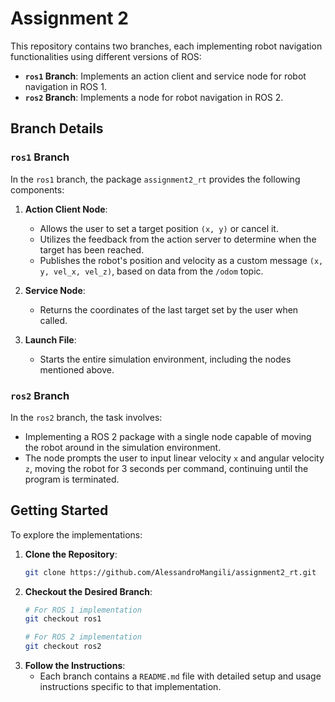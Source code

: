 # Assignment 2

This repository contains two branches, each implementing robot navigation functionalities using different versions of ROS:

- **`ros1` Branch**: Implements an action client and service node for robot navigation in ROS 1.
- **`ros2` Branch**: Implements a node for robot navigation in ROS 2.

## Branch Details

### `ros1` Branch

In the `ros1` branch, the package `assignment2_rt` provides the following components:

1. **Action Client Node**:
   - Allows the user to set a target position `(x, y)` or cancel it.
   - Utilizes the feedback from the action server to determine when the target has been reached.
   - Publishes the robot's position and velocity as a custom message `(x, y, vel_x, vel_z)`, based on data from the `/odom` topic.

2. **Service Node**:
   - Returns the coordinates of the last target set by the user when called.

3. **Launch File**:
   - Starts the entire simulation environment, including the nodes mentioned above.

### `ros2` Branch

In the `ros2` branch, the task involves:

- Implementing a ROS 2 package with a single node capable of moving the robot around in the simulation environment.
- The node prompts the user to input linear velocity `x` and angular velocity `z`, moving the robot for 3 seconds per command, continuing until the program is terminated.

## Getting Started

To explore the implementations:

1. **Clone the Repository**:
   ```bash
   git clone https://github.com/AlessandroMangili/assignment2_rt.git
   ```
2. **Checkout the Desired Branch**:
   ```bash
   # For ROS 1 implementation
   git checkout ros1

   # For ROS 2 implementation
   git checkout ros2
   ```
3. **Follow the Instructions**:
   - Each branch contains a `README.md` file with detailed setup and usage instructions specific to that implementation.